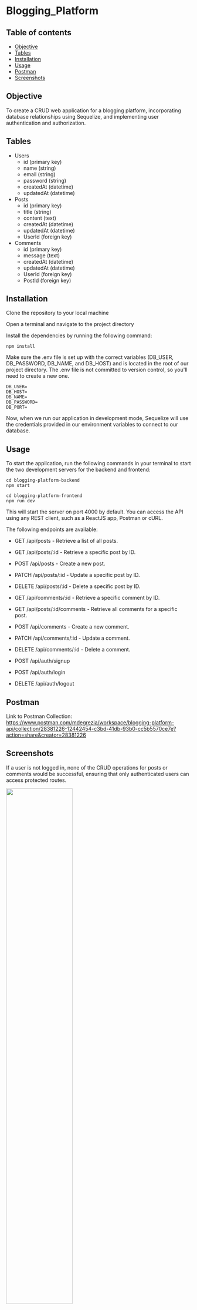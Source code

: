 # Blogging_Platform


## Table of contents  
* [Objective](#Objective)
* [Tables](#Tables)
* [Installation](#Installation)
* [Usage](#Usage)
* [Postman](#Postman)
* [Screenshots](#Screenshots)
  
## Objective

To create a CRUD web application for a blogging platform, incorporating database relationships using Sequelize, and implementing user authentication and authorization.

## Tables

* Users
  * id (primary key)
  * name (string)
  * email (string)
  * password (string)
  * createdAt (datetime)
  * updatedAt (datetime)
* Posts
  * id (primary key)
  * title (string)
  * content (text)
  * createdAt (datetime)
  * updatedAt (datetime)
  * UserId (foreign key)
* Comments
  * id (primary key)
  * message (text)
  * createdAt (datetime)
  * updatedAt (datetime)
  * UserId (foreign key)
  * PostId (foreign key)

## Installation

Clone the repository to your local machine

Open a terminal and navigate to the project directory

Install the dependencies by running the following command:

```
npm install
```
Make sure the .env file is set up with the correct variables (DB_USER, DB_PASSWORD, DB_NAME, and DB_HOST) and is located in the root of our project directory. The .env file is not committed to version control, so you'll need to create a new one.
```
DB_USER=
DB_HOST=
DB_NAME=
DB_PASSWORD=
DB_PORT=
```
Now, when we run our application in development mode, Sequelize will use the credentials provided in our environment variables to connect to our database.

## Usage

To start the application, run the following commands in your terminal to start the two development servers for the backend and frontend:

```
cd blogging-platform-backend
npm start
```
```
cd blogging-platform-frontend
npm run dev
```
This will start the server on port 4000 by default. You can access the API using any REST client, such as a ReactJS app, Postman or cURL.

The following endpoints are available:

- GET /api/posts - Retrieve a list of all posts.
- GET /api/posts/:id - Retrieve a specific post by ID.
- POST /api/posts - Create a new post.
- PATCH /api/posts/:id - Update a specific post by ID. 
- DELETE /api/posts/:id - Delete a specific post by ID.
  
- GET /api/comments/:id - Retrieve a specific comment by ID.
- GET /api/posts/:id/comments - Retrieve all comments for a specific post.
- POST /api/comments - Create a new comment.
- PATCH /api/comments/:id - Update a comment. 
- DELETE /api/comments/:id - Delete a comment.

- POST /api/auth/signup
- POST /api/auth/login
- DELETE /api/auth/logout

## Postman
Link to Postman Collection: https://www.postman.com/mdegrezia/workspace/blogging-platform-api/collection/28381226-12442454-c3bd-41db-93b0-cc5b5570ce7e?action=share&creator=28381226

## Screenshots
If a user is not logged in, none of the CRUD operations for posts or comments would be successful, ensuring that only authenticated users can access protected routes.

<img src="https://github.com/madisondegrezia/Blogging_Platform/assets/89614960/ee09d1ee-bd6e-4c0a-9690-6fd5e253ddc4" width=60% height=60%>

The above image shows the login page that is displayed and prompts the user to enter their credentials.

<img src="https://github.com/madisondegrezia/Blogging_Platform/assets/89614960/48042c2e-506d-4375-97f2-d64547a65bb9" width=60% height=60%>

The above images shows the error message displayed when a user inputs invalid credentials.

<img src="https://github.com/madisondegrezia/Blogging_Platform/assets/89614960/c6c336b0-d59b-4be8-a62a-7ab08fb64616" width=60% height=60%>

The above image shows the form displayed if the user would like to add a new blog post.

<img src="https://github.com/madisondegrezia/Blogging_Platform/assets/89614960/f7f38ef2-c840-43c2-be65-084397bd395d" width=60% height=60%> 

The above image shows the form displayed if the user would like to edit a pre-existing blog post.



